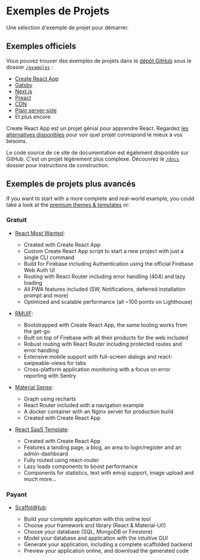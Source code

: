 # Exemples de Projets

<p class="description">Une sélection d'exemple de projet pour démarrer.</p>

## Exemples officiels

Vous pouvez trouver des exemples de projets dans le [dépôt GitHub](https://github.com/quizlet/material-ui) sous le dossier [`/examples`](https://github.com/quizlet/material-ui/tree/master/examples) :

- [Create React App](https://github.com/quizlet/material-ui/tree/master/examples/create-react-app)
- [Gatsby](https://github.com/quizlet/material-ui/tree/master/examples/gatsby)
- [Next.js](https://github.com/quizlet/material-ui/tree/master/examples/nextjs)
- [Preact](https://github.com/quizlet/material-ui/tree/master/examples/preact)
- [CDN](https://github.com/quizlet/material-ui/tree/master/examples/cdn)
- [Plain server-side](https://github.com/quizlet/material-ui/tree/master/examples/ssr)
- Et plus encore

Create React App est un projet génial pour apprendre React. Regardez [les alternatives disponibles](https://github.com/facebook/create-react-app/blob/master/README.md#popular-alternatives) pour voir quel projet correspond le mieux à vos besoins.

Le code source de ce site de documentation est également disponible sur GitHub. C'est un projet légèrement plus complexe. Découvrez le [`/docs`](https://github.com/quizlet/material-ui/tree/master/docs) dossier pour instructions de construction.

## Exemples de projets plus avancés

If you want to start with a more complete and real-world example, you could take a look at the [premium themes & templates](https://material-ui.com/store/?utm_source=docs&utm_medium=referral&utm_campaign=example-projects-store) or:

### Gratuit

- [React Most Wanted](https://github.com/TarikHuber/react-most-wanted):
    
  - Created with Create React App
  - Custom Create React App script to start a new project with just a single CLI command
  - Build for Firebase including Authentication using the official Firebase Web Auth UI
  - Routing with React Router including error handling (404) and lazy loading
  - All PWA features included (SW, Notifications, deferred installation prompt and more)
  - Optimized and scalable performance (all ~100 points on Lighthouse)
- [RMUIF](https://github.com/phoqe/rmuif):
    
  - Bootstrapped with Create React App, the same tooling works from the get-go
  - Built on top of Firebase with all their products for the web included
  - Robust routing with React Router including protected routes and error handling
  - Extensive mobile support with full-screen dialogs and react-swipeable-views for tabs
  - Cross-platform application monitoring with a focus on error reporting with Sentry
- [Material Sense](https://github.com/alexanmtz/material-sense):
    
  - Graph using recharts
  - React Router included with a navigation example
  - A docker container with an Nginx server for production build
  - Created with Create React App
- [React SaaS Template](https://github.com/dunky11/react-saas-template):
    
  - Created with Create React App
  - Features a landing page, a blog, an area to login/register and an admin-dashboard
  - Fully routed using react-router
  - Lazy loads components to boost performance
  - Components for statistics, text with emoji support, image upload and much more...

### Payant

- [ScaffoldHub](https://scaffoldhub.io/?partner=1):
    
  - Build your complete application with this online tool
  - Choose your framework and library (React & Material-UI!)
  - Choose your database (SQL, MongoDB or Firestore)
  - Model your database and application with the intuitive GUI
  - Generate your application, including a complete scaffolded backend
  - Preview your application online, and download the generated code
